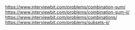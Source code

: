  
https://www.interviewbit.com/problems/combination-sum/ 
https://www.interviewbit.com/problems/combination-sum-ii/ 
https://www.interviewbit.com/problems/combinations/ 
https://www.interviewbit.com/problems/subsets-ii/ 
 
